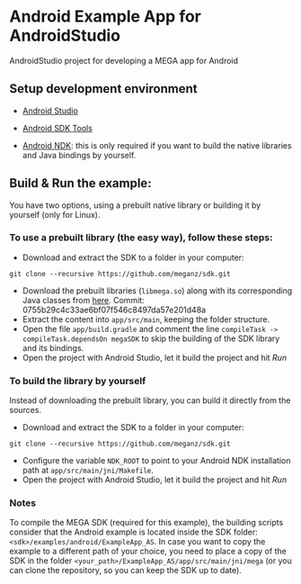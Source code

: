 # Android Example App for AndroidStudio

AndroidStudio project for developing a MEGA app for Android

## Setup development environment

* [Android Studio](http://developer.android.com/intl/es/sdk/index.html)

* [Android SDK Tools](http://developer.android.com/intl/es/sdk/index.html#Other)

* [Android NDK](http://developer.android.com/intl/es/ndk/downloads/index.html): this is only required if you want to build the native libraries and Java bindings by yourself.

## Build & Run the example:

You have two options, using a prebuilt native library or building it by yourself (only for Linux).

### To use a prebuilt library (the easy way), follow these steps:

* Download and extract the SDK to a folder in your computer: 
```
git clone --recursive https://github.com/meganz/sdk.git
```
* Download the prebuilt libraries (`libmega.so`) along with its corresponding Java classes from [here](https://mega.nz/#!M4F1DRAL!dbqCqI_TckwbkJZp0fHiHT_fpjgUsGVo3Q2loyvp6K4). Commit: 0755b29c4c33ae6bf07f546c8497da57e201d48a
* Extract the content into `app/src/main`, keeping the folder structure.
* Open the file `app/build.gradle` and comment the line `compileTask -> compileTask.dependsOn megaSDK` to skip the building of the SDK library and its bindings.
* Open the project with Android Studio, let it build the project and hit _*Run*_

### To build the library by yourself

Instead of downloading the prebuilt library, you can build it directly from the sources.

* Download and extract the SDK to a folder in your computer: 
```
git clone --recursive https://github.com/meganz/sdk.git
```
* Configure the variable `NDK_ROOT` to point to your Android NDK installation path at `app/src/main/jni/Makefile`.
* Open the project with Android Studio, let it build the project and hit _*Run*_

### Notes

To compile the MEGA SDK (required for this example), the building scripts consider that the Android example is located inside the SDK folder: `<sdk>/examples/android/ExampleApp_AS`. In case you want to copy the example to a different path of your choice, you need to place a copy of the SDK in the folder `<your_path>/ExampleApp_AS/app/src/main/jni/mega` (or you can clone the repository, so you can keep the SDK up to date).

